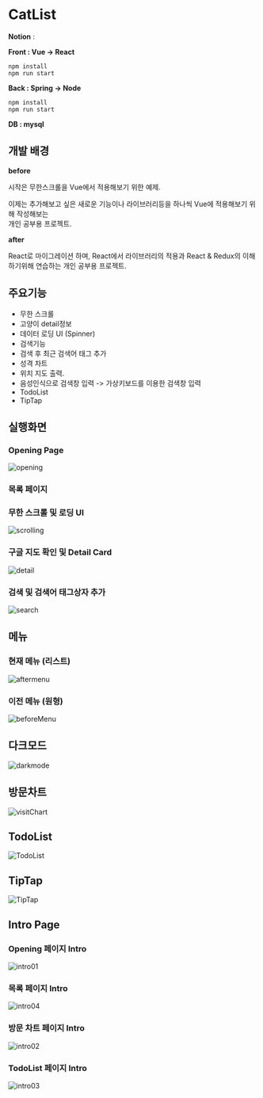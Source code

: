 # CatList

**Notion** : 



**Front : Vue -> React** 

```
npm install
npm run start
```

**Back : Spring -> Node**

```
npm install
npm run start
```

<Strong>DB : mysql</strong>



## 개발 배경

**before**

시작은 무한스크롤을 Vue에서 적용해보기 위한 예제.

이제는 추가해보고 싶은 새로운 기능이나 라이브러리등을 하나씩 Vue에 적용해보기 위해 작성해보는 <br/>
개인 공부용 프로젝트.



**after**

React로 마이그레이션 하며, React에서 라이브러리의 적용과 React & Redux의 이해하기위해 연습하는 개인 공부용 프로젝트.



## 주요기능

* 무한 스크롤
* 고양이 detail정보
* 데이터 로딩 UI (Spinner)
* 검색기능
* 검색 후 최근 검색어 태그 추가
* 성격 차트
* 위치 지도 출력.
* 음성인식으로 검색창 입력 -> 가상키보드를 이용한 검색창 입력
* TodoList
* TipTap



## 실행화면

### Opening Page

![opening](./images/Result_Images/opening.gif)



### 목록 페이지

### 무한 스크롤 및 로딩 UI

![scrolling](./images/Result_Images/scrolling.gif)



### 구글 지도 확인 및 Detail Card

![detail](./images/Result_Images/detail.gif)



### 검색 및 검색어 태그상자 추가

![search](./images/Result_Images/search.gif)



## 메뉴

### 현재 메뉴 (리스트)

![aftermenu](./images/Result_Images/aftermenu.gif)



### 이전 메뉴 (원형)

![beforeMenu](./images/Result_Images/beforeMenu.gif)



## 다크모드

![darkmode](./images/Result_Images/darkmode.gif)



## 방문차트

![visitChart](./images/Result_Images/visitChart.jpg)



## TodoList

![TodoList](./images/Result_Images/TodoList.jpg)



## TipTap

![TipTap](./images/Result_Images/TipTap.jpg)



## Intro Page

### Opening 페이지 Intro

![intro01](./images/Result_Images/opening_Intro.gif)



### 목록 페이지 Intro

![intro04](./images/Result_Images/main_Intro.gif)



### 방문 차트 페이지 Intro

![intro02](./images/Result_Images/visitChart_Intro.gif)



### TodoList 페이지 Intro

![intro03](./images/Result_Images/todo_Intro.gif)


